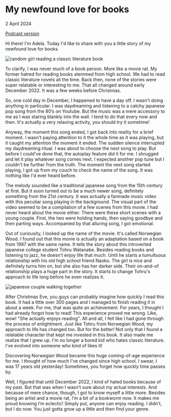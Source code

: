 # My newfound love for books

2 April 2024


[Podcast version](assets)

Hi there! I'm Adela. Today I'd like to share with you a little story of my newfound love for books.


![random girl reading a classic literature book](assets/girl-reading-classic-literature.jpg)


To clarify, I was never much of a book person. More like a movie rat. My former hatred for reading books stemmed from high school. We had to read classic literature novels all the time. Back then, none of the stories were super relatable or interesting to me. That all changed around early December 2022. It was a few weeks before Christmas.

So, one cold day in December, I happened to have a day off. I wasn't doing anything in particular. I was daydreaming and listening to a catchy japanese pop song from the 80‘s on Youtube. But the music was a mere accessory to me as I was staring blankly into the wall. I tend to do that every now and then. It's actually a very relaxing activity, you should try it sometime!

Anyway, the moment this song ended, I got back into reality for a brief moment. I wasn't paying attention to it the whole time as it was playing, but it caught my attention the moment it ended. The sudden silence interrupted my daydreaming ritual. I was about to choose the next song to play. But before I could've done that, the autoplay feature did it for me. I shrugged and let it play whatever song comes next. I expected another pop tune but I couldn't be further from the truth. The moment the next song started playing, I got up from my couch to check the name of the song. It was nothing like I'd ever heard before.

The melody sounded like a traditional japanese song from the 15th century at first. But it soon turned out to be a much newer song, definitely something from the 21st century.
It was actually a fanmade music video with this peculiar song playing in the background. The visual part of the video seemed to be a compilation of a few scenes from this movie. I had never heard about the movie either. There were these short scenes with a young couple. First, the two were holding hands, then saying goodbye and then parting ways. Accompanied by that alluring song, I got emotional. 

Out of curiousity, I looked up the name of the movie. It's called Norwegian Wood. I found out that this movie is actually an adaptation based on a book from 1987 with the same name.
It tells the story about this introverted japanese college student Tohru Watanabe. Besides reading books and listening to jazz, he doesn't enjoy life that much. Until he starts a tumultuous relationship with his old high school friend Naoko. The girl is nice and definitely turns him on, but she also has her darker side. Their on-and-of relationship plays a huge part in the story. It starts to change Tohru's approach to life long before he even realizes it.

![japanese couple walking together](assets/why-is-all-this-happening-with-me.jpg)

After Christmas Eve, you guys can probably imagine how quickly I read this book. It had a little over 300 pages and I managed to finish reading it in about a week. For me, that was quite an achievement.
For years, I thought I had already forgot how to read! This experience proved me wrong. Like, wow! "She actually enjoys reading".
All and all, I felt like I had gone through the process of enlightment. Just like Tohru from Norwegian Wood, my approach to life has changed too. But for the better!
Not only that I found a relatable character that kept me invested in this book. It also made me realize that I grew up. I'm no longer a bored kid who hates classic literature. I've evolved into someone who kind of likes it! 

Discovering Norwegian Wood became this huge coming-of-age experience for me. I thought of how much I've changed since high school. I swear, I was 17 years old yesterday! Sometimes, you forget how quickly time passes by.

Well, I figured that until December 2022, I kind of hated books because of my past. But that was when I wasn’t sure about my actual interests. And because of mere chance, though, I got to know myself a little more. Besides being an artist and a movie rat, I’m a bit of a bookworm now. It makes me proud knowing I’m eclectic! Simply put, anyone can enjoy reading. I didn’t, but I do now. You just gotta grow up a little and then find your genre. 


